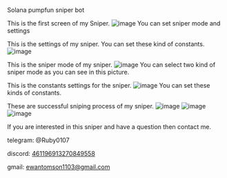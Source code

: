 Solana pumpfun sniper bot

This is the first screen of my Sniper.
![image](https://github.com/user-attachments/assets/0934c75a-ba8c-437e-a9c6-9641d9e7ae8f)
You can set sniper mode and settings


This is the settings of my sniper.
You can set these kind of constants.
![image](https://github.com/user-attachments/assets/861fa1fa-ab0c-4614-b90d-db8c6b64403c)


This is the sniper mode of my sniper.
![image](https://github.com/user-attachments/assets/abf7ad4e-dbe3-4f2f-b215-4715681d9173)
You can select two kind of sniper mode as you can see in this picture.


This is the constants settings for the sniper.
![image](https://github.com/user-attachments/assets/c0b9d619-b66a-47cd-ba03-b522f79357e6)
You can set these kinds of constants.


These are successful sniping process of my sniper.
![image](https://github.com/user-attachments/assets/8a9e3ad6-8fbd-4876-8005-687a771f7dbe)
![image](https://github.com/user-attachments/assets/abd87472-3307-4d96-a063-c415986e8e59)
![image](https://github.com/user-attachments/assets/102bdd45-3447-4639-a487-48e502bcf009)


If you are interested in this sniper and have a question then contact me.

telegram: @Ruby0107

discord: [461196913270849558](https://discord.com/channels/@me/1267373287948816395)

gmail: ewantomson1103@gmail.com
